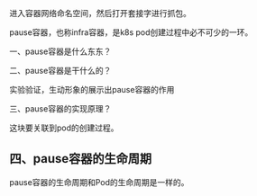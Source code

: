进入容器网络命名空间，然后打开套接字进行抓包。

pause容器，也称infra容器，是k8s pod创建过程中必不可少的一环。

一、pause容器是什么东东？



二、pause容器是干什么的？

实验验证，生动形象的展示出pause容器的作用



三、pause容器的实现原理？

这块要关联到pod的创建过程。



## 四、pause容器的生命周期

pause容器的生命周期和Pod的生命周期是一样的。